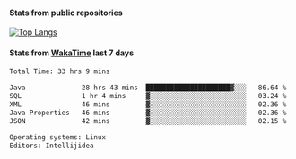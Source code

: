 #### Stats from public repositories

[![Top Langs](https://github-readme-stats.vercel.app/api/top-langs/?username=hyoghurt&layout=compact&exclude_repo=multiserver,docker_compose&langs_count=6)](https://github.com/anuraghazra/github-readme-stats)

#### Stats from [WakaTime](https://wakatime.com/@hyoghurt) last 7 days
<!--START_SECTION:waka-->

```txt
Total Time: 33 hrs 9 mins

Java              28 hrs 43 mins  █████████████████████▓░░░   86.64 %
SQL               1 hr 4 mins     ▓░░░░░░░░░░░░░░░░░░░░░░░░   03.24 %
XML               46 mins         ▓░░░░░░░░░░░░░░░░░░░░░░░░   02.36 %
Java Properties   46 mins         ▓░░░░░░░░░░░░░░░░░░░░░░░░   02.36 %
JSON              42 mins         ▓░░░░░░░░░░░░░░░░░░░░░░░░   02.15 %

Operating systems: Linux
Editors: Intellijidea
```

<!--END_SECTION:waka-->

